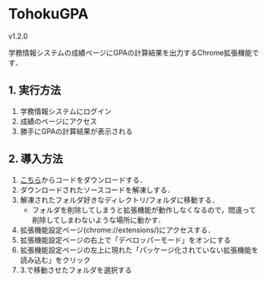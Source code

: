 # TohokuGPA
v1.2.0  

学務情報システムの成績ページにGPAの計算結果を出力するChrome拡張機能です．


## 1. 実行方法
1. 学務情報システムにログイン
2. 成績のページにアクセス
3. 勝手にGPAの計算結果が表示される

## 2. 導入方法
1. [こちら](https://github.com/gokamoda/TohokuGPA-ChromeExtension/archive/refs/heads/main.zip)からコードをダウンロードする．
2. ダウンロードされたソースコードを解凍しする．
3. 解凍されたフォルダ好きなディレクトリ/フォルダに移動する．
   - フォルダを削除してしまうと拡張機能が動作しなくなるので，間違って削除してしまわないような場所に動かす．
4. 拡張機能設定ページ(chrome://extensions/)にアクセスする．
5. 拡張機能設定ページの右上で「デベロッパーモード」をオンにする
6. 拡張機能設定ページの左上に現れた「パッケージ化されていない拡張機能を読み込む」をクリック
7. 3.で移動させたフォルダを選択する